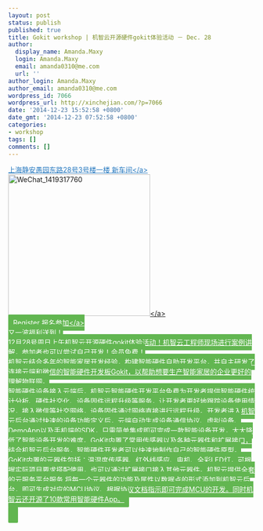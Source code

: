 ```yaml
---
layout: post
status: publish
published: true
title: Gokit workshop | 机智云开源硬件gokit体验活动 － Dec. 28
author:
  display_name: Amanda.Maxy
  login: Amanda.Maxy
  email: amanda0310@me.com
  url: ''
author_login: Amanda.Maxy
author_email: amanda0310@me.com
wordpress_id: 7066
wordpress_url: http://xinchejian.com/?p=7066
date: '2014-12-23 15:52:58 +0800'
date_gmt: '2014-12-23 07:52:58 +0800'
categories:
- workshop
tags: []
comments: []
---
```

<p><a style="color: #2578bf;" href="http:&#47;&#47;xinchejian.huodongxing.com&#47;event&#47;map&#47;5244063275800" target="_blank">上海静安愚园东路28号3号楼一楼 新车间<&#47;a><br />
<a href<a href="http:&#47;&#47;xinchejian.com&#47;wp-content&#47;uploads&#47;2014&#47;12&#47;WeChat_1419317760.jpeg"><img src="http:&#47;&#47;xinchejian.com&#47;wp-content&#47;uploads&#47;2014&#47;12&#47;WeChat_1419317760-290x289.jpeg" alt="WeChat_1419317760" width="290" height="289" class="aligncenter size-thumbnail wp-image-7068" &#47;><&#47;a><br />
<a style="background-color:#62b651;color:white;border-radius:2px;cursor:pointer;font-size:14px;padding:8px 10px;" href="http:&#47;&#47;www.huodongxing.com&#47;event&#47;5261742224600" target="_blank" title="立即报名">Register 报名参加<&#47;a><br />
又一波福利送到！<br />
12月28号周日上午机智云开源硬件gokit体验活动！机智云工程师现场进行案例讲解，参加者也可以尝试自己开发！会员免费！<br />
机智云结合多年的智能家居开发经验，构建智能硬件自助开发平台，并自主研发了连接云端和微信的智能硬件开发板Gokit，以帮助想要生产智能家居的企业更好的理解物联网。<br />
智能硬件设备接入云端后，机智云智能硬件开发平台免费为开发者提供智能硬件统计分析、硬件社交化、设备固件远程升级等服务，让开发者更好地跟踪设备使用情况，接入微信等社交网络，设备固件通过网络直接进行远程升级。开发者进入机智云后台通过快速的设备功能定义后，云端自动生成设备通信协议、虚拟设备、DemoApp以及手机端的SDK，只需简单集成即可完成一款智能设备开发，大大降低了智能设备开发的难度。GoKit内置了常用传感器以及各种元器件和扩展接口，结合机智云后台服务，智能硬件开发者可以快速地制作自己的智能硬件原型。<br />
GoKit内置的元器件包括：温湿度传感器、红外线感应、电机、全彩LED灯，可根据实际项目要求搭配使用，也可以通过扩展接口接入其他元器件。机智云提供全套的云服务平台服务,将每一个元器件的功能及属性以数据点的形式添加到机智云后台，即可生成对应的MCU协议、根据协议文档指示即可完成MCU的开发。同时机智云还开源了10款常用智能硬件App。</p>
